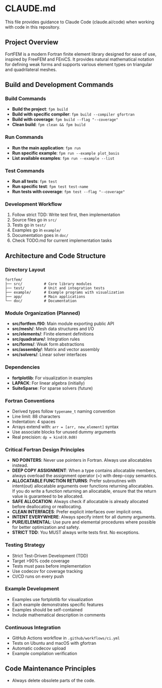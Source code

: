 # CLAUDE.md

This file provides guidance to Claude Code (claude.ai/code) when working with code in this repository.

## Project Overview

FortFEM is a modern Fortran finite element library designed for ease of use, inspired by FreeFEM and FEniCS. It provides natural mathematical notation for defining weak forms and supports various element types on triangular and quadrilateral meshes.

## Build and Development Commands

### Build Commands
- **Build the project**: `fpm build`
- **Build with specific compiler**: `fpm build --compiler gfortran`
- **Build with coverage**: `fpm build --flag "--coverage"`
- **Clean build**: `fpm clean && fpm build`

### Run Commands
- **Run the main application**: `fpm run`
- **Run specific example**: `fpm run --example plot_basis`
- **List available examples**: `fpm run --example --list`

### Test Commands
- **Run all tests**: `fpm test`
- **Run specific test**: `fpm test test-name`
- **Run tests with coverage**: `fpm test --flag "--coverage"`

### Development Workflow
1. Follow strict TDD: Write test first, then implementation
2. Source files go in `src/`
3. Tests go in `test/`
4. Examples go in `example/`
5. Documentation goes in `doc/`
6. Check TODO.md for current implementation tasks

## Architecture and Code Structure

### Directory Layout
```
fortfem/
├── src/          # Core library modules
├── test/         # Unit and integration tests
├── example/      # Example programs with visualization
├── app/          # Main applications
└── doc/          # Documentation
```

### Module Organization (Planned)
- **src/fortfem.f90**: Main module exporting public API
- **src/mesh/**: Mesh data structures and I/O
- **src/elements/**: Finite element definitions
- **src/quadrature/**: Integration rules
- **src/forms/**: Weak form abstractions
- **src/assembly/**: Matrix and vector assembly
- **src/solvers/**: Linear solver interfaces

### Dependencies
- **fortplotlib**: For visualization in examples
- **LAPACK**: For linear algebra (initially)
- **SuiteSparse**: For sparse solvers (future)

### Fortran Conventions
- Derived types follow `typename_t` naming convention
- Line limit: 88 characters
- Indentation: 4 spaces
- Arrays extend with: `arr = [arr, new_element]` syntax
- Use associate blocks for unused dummy arguments
- Real precision: `dp = kind(0.0d0)`

### Critical Fortran Design Principles
- **NO POINTERS**: Never use pointers in Fortran. Always use allocatables instead.
- **DEEP COPY ASSIGNMENT**: When a type contains allocatable members, always overload the assignment operator (=) with deep-copy semantics.
- **ALLOCATABLE FUNCTION RETURNS**: Prefer subroutines with intent(out) allocatable arguments over functions returning allocatables. If you do write a function returning an allocatable, ensure that the return value is guaranteed to be allocated.
- **SAFE ALLOCATION**: Always check if allocatable is already allocated before deallocating or reallocating.
- **CLEAN INTERFACES**: Prefer explicit interfaces over implicit ones.
- **INTENT EVERYWHERE**: Always specify intent for all dummy arguments.
- **PURE/ELEMENTAL**: Use pure and elemental procedures where possible for better optimization and safety.
- **STRICT TDD**: You MUST always write tests first. No exceptions.

### Testing Strategy
- Strict Test-Driven Development (TDD)
- Target >90% code coverage
- Tests must pass before implementation
- Use codecov for coverage tracking
- CI/CD runs on every push

### Example Development
- Examples use fortplotlib for visualization
- Each example demonstrates specific features
- Examples should be self-contained
- Include mathematical description in comments

### Continuous Integration
- GitHub Actions workflow in `.github/workflows/ci.yml`
- Tests on Ubuntu and macOS with gfortran
- Automatic codecov upload
- Example compilation verification

## Code Maintenance Principles
- Always delete obsolete parts of the code.